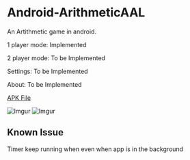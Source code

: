 Android-ArithmeticAAL
=====================

An Artithmetic game in android.

1 player mode: Implemented

2 player mode: To be Implemented

Settings: To be Implemented

About: To be Implemented


[APK File](https://www.dropbox.com/s/zdz8zale9dx7lg8/ArithmeticAAL.apk)

![Imgur](http://i.imgur.com/BMLVZ9C.png)
![Imgur](http://i.imgur.com/25jbgIX.png)

Known Issue
------------
Timer keep running when even when app is in the background

